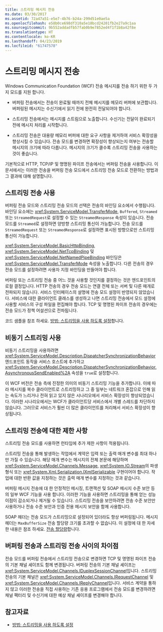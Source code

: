 ```yaml
---
title: 스트리밍 메시지 전송
ms.date: 03/30/2017
ms.assetid: 72a47a51-e5e7-4b76-b24a-299d51e0ae5a
ms.openlocfilehash: e58b0ce698df310a5e18bcd24201fb2e27a9c1aa
ms.sourcegitcommit: 9b552addadfb57fab0b9e7852ed4f1f1b8a42f8e
ms.translationtype: HT
ms.contentlocale: ko-KR
ms.lasthandoff: 04/23/2019
ms.locfileid: "61747578"
---
```

# <a name="streaming-message-transfer"></a>스트리밍 메시지 전송
Windows Communication Foundation (WCF) 전송 메시지를 전송 하기 위한 두 가지 모드를 지원 합니다.  
  
- 버퍼링 전송에서는 전송이 완료될 때까지 전체 메시지를 메모리 버퍼에 보관합니다. 버퍼링된 메시지는 수신기에서 읽기 전에 완전히 전달되어야 합니다.  
  
- 스트리밍 전송에서는 메시지를 스트림으로 노출합니다. 수신기는 전달이 완료되기 전에 메시지 처리를 시작합니다.  
  
- 스트리밍 전송은 대용량 메모리 버퍼에 대한 요구 사항을 제거하여 서비스 확장성을 향상시킬 수 있습니다. 전송 모드를 변경하면 확장성이 향상되는지 여부는 전송할 메시지의 크기에 따라 다릅니다. 메시지의 크기가 클수록 스트리밍 전송을 사용하는 것이 좋습니다.  
  
 기본적으로 HTTP, TCP/IP 및 명명된 파이프 전송에서는 버퍼링 전송을 사용합니다. 이 문서에서는 이러한 전송을 버퍼링 전송 모드에서 스트리밍 전송 모드로 전환하는 방법과 그 결과에 대해 설명합니다.  
  
## <a name="enabling-streamed-transfers"></a>스트리밍 전송 사용  
 버퍼링 전송 모드와 스트리밍 전송 모드의 선택은 전송의 바인딩 요소에서 수행됩니다. 바인딩 요소에는 <xref:System.ServiceModel.TransferMode>, `Buffered`, `Streamed` 또는 `StreamedRequest`로 설정할 수 있는 `StreamedResponse` 속성이 있습니다. 전송 모드를 `Streamed`로 설정하면 양방향 스트리밍 통신이 가능합니다. 전송 모드를 `StreamedRequest` 또는 `StreamedResponse`로 설정하면 표시된 방향으로만 스트리밍 통신이 가능합니다.  
  
 <xref:System.ServiceModel.BasicHttpBinding>, <xref:System.ServiceModel.NetTcpBinding> 및 <xref:System.ServiceModel.NetNamedPipeBinding> 바인딩은 <xref:System.ServiceModel.TransferMode> 속성을 노출합니다. 다른 전송의 경우 전송 모드를 설정하려면 사용자 지정 바인딩을 만들어야 합니다.  
  
 버퍼링 또는 스트리밍 전송 중 어느 것을 사용할 것인지를 결정하는 것은 엔드포인트의 로컬 결정입니다. HTTP 전송의 경우 전송 모드는 연결 전체 또는 서버 및 다른 매개로 전파되지 않습니다. 서비스 인터페이스의 설명에 전송 모드 설정이 반영되지 않았습니다. 서비스에 대한 클라이언트 클래스를 생성하고 나면 스트리밍 전송에서 모드 설정에 사용할 서비스의 구성 파일을 편집해야 합니다. TCP 및 명명된 파이프 전송의 경우에는 전송 모드가 정책 어설션으로 전파됩니다.  
  
 코드 샘플을 참조 하세요. [방법: 스트리밍을 사용 하도록 설정](../../../../docs/framework/wcf/feature-details/how-to-enable-streaming.md)합니다.  
  
## <a name="enabling-asynchronous-streaming"></a>비동기 스트리밍 사용  
 비동기 스트리밍을 사용하려면 <xref:System.ServiceModel.Description.DispatcherSynchronizationBehavior> 엔드포인트 동작을 서비스 호스트에 추가하고 <xref:System.ServiceModel.Description.DispatcherSynchronizationBehavior.AsynchronousSendEnabled%2A> 속성을 `true`로 설정합니다.  
  
 이 WCF 버전은 전송 측에 진정한 의미의 비동기 스트리밍 기능을 추가합니다. 이에 따라 메시지를 복수 클라이언트로 스트리밍하고 그 중 일부는 네트워크 혼잡으로 인해 읽는 속도가 느리거나 전혀 읽고 있지 않은 시나리오에서 서비스 확장성이 향상되었습니다. 이러한 시나리오에서는 WCF가 클라이언트당 서비스에서 개별 스레드를 차단하지 않습니다. 그러므로 서비스가 훨씬 더 많은 클라이언트를 처리해서 서비스 확장성이 향상됩니다.  
  
## <a name="restrictions-on-streamed-transfers"></a>스트리밍 전송에 대한 제한 사항  
 스트리밍 전송 모드를 사용하면 런타임에 추가 제한 사항이 적용됩니다.  
  
 스트리밍 전송을 통해 발생하는 작업에서 계약은 입력 또는 출력 매개 변수를 최대 하나만 가질 수 있습니다. 해당 매개 변수는 메시지의 전체 본문에 해당하며 <xref:System.ServiceModel.Channels.Message>, <xref:System.IO.Stream>의 파생 형식 또는 <xref:System.Xml.Serialization.IXmlSerializable> 구현이어야 합니다. 작업에 대한 반환 값을 지정하는 것은 출력 매개 변수를 지정하는 것과 같습니다.  
  
 버퍼링 메시지 전송에 대 한 안정적인 메시징, 트랜잭션 및 SOAP 메시지 수준 보안 등의 일부 WCF 기능을 사용 합니다. 이러한 기능을 사용하면 스트리밍을 통해 얻는 성능 이점이 감소되거나 제거될 수 있습니다. 스트리밍 전송을 보안하려면 전송 수준 보안만 사용하거나 전송 수준 보안과 인증 전용 메시지 보안을 함께 사용합니다.  
  
 SOAP 헤더는 전송 모드가 스트리밍으로 설정되어 있더라도 항상 버퍼링됩니다. 메시지 헤더는 `MaxBufferSize` 전송 할당량 크기를 초과할 수 없습니다. 이 설정에 대 한 자세한 내용은 참조 하세요. [전송 할당량](../../../../docs/framework/wcf/feature-details/transport-quotas.md)합니다.  
  
## <a name="differences-between-buffered-and-streamed-transfers"></a>버퍼링 전송과 스트리밍 전송 사이의 차이점  
 전송 모드를 버퍼링 전송에서 스트리밍 전송으로 변경하면 TCP 및 명명된 파이프 전송의 기본 채널 셰이프도 함께 변경됩니다. 버퍼링 전송의 기본 채널 셰이프는 <xref:System.ServiceModel.Channels.IDuplexSessionChannel>입니다. 스트리밍 전송의 기본 채널은 <xref:System.ServiceModel.Channels.IRequestChannel> 및 <xref:System.ServiceModel.Channels.IReplyChannel>입니다. 서비스 계약을 통하지 않고 이러한 전송을 직접 사용하는 기존 응용 프로그램에서 전송 모드를 변경하려면 채널 팩터리 및 수신기에 대한 예상 채널 셰이프를 변경해야 합니다.  
  
## <a name="see-also"></a>참고자료

- [방법: 스트리밍을 사용 하도록 설정](../../../../docs/framework/wcf/feature-details/how-to-enable-streaming.md)

